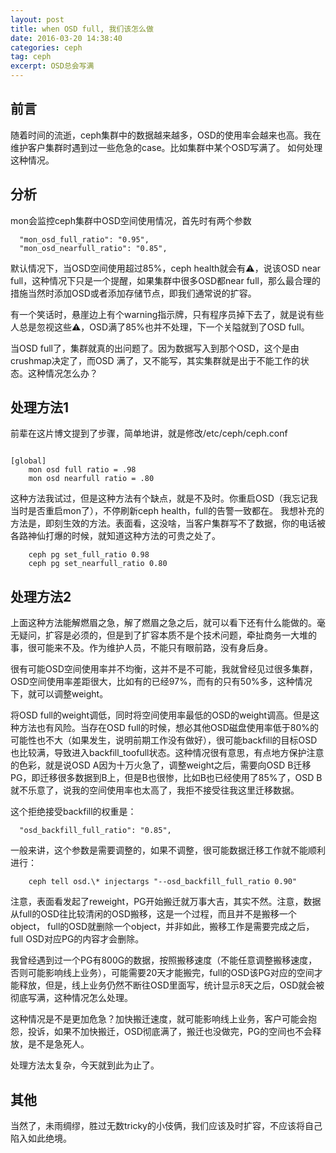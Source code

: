 ```yaml
---
layout: post
title: when OSD full, 我们该怎么做
date: 2016-03-20 14:38:40
categories: ceph
tag: ceph
excerpt: OSD总会写满
---
```


前言
----
随着时间的流逝，ceph集群中的数据越来越多，OSD的使用率会越来也高。我在维护客户集群时遇到过一些危急的case。比如集群中某个OSD写满了。
如何处理这种情况。


分析
-----
mon会监控ceph集群中OSD空间使用情况，首先时有两个参数

```
  "mon_osd_full_ratio": "0.95",
  "mon_osd_nearfull_ratio": "0.85",
```
默认情况下，当OSD空间使用超过85%，ceph health就会有⚠️，说该OSD near full，这种情况下只是一个提醒，如果集群中很多OSD都near full，那么最合理的措施当然时添加OSD或者添加存储节点，即我们通常说的扩容。

有一个笑话时，悬崖边上有个warning指示牌，只有程序员掉下去了，就是说有些人总是忽视这些⚠️，OSD满了85%也并不处理，下一个关隘就到了OSD full。

当OSD full了，集群就真的出问题了。因为数据写入到那个OSD，这个是由crushmap决定了，而OSD 满了，又不能写，其实集群就是出于不能工作的状态。这种情况怎么办？


处理方法1
--------
前辈在这片博文[](https://xiaoquqi.github.io/blog/2015/05/12/ceph-osd-is-full/)提到了步骤，简单地讲，就是修改/etc/ceph/ceph.conf

```

[global]
    mon osd full ratio = .98
    mon osd nearfull ratio = .80
```

这种方法我试过，但是这种方法有个缺点，就是不及时。你重启OSD（我忘记我当时是否重启mon了），不停刷新ceph health，full的告警一致都在。
我想补充的方法是，即刻生效的方法。表面看，这没啥，当客户集群写不了数据，你的电话被各路神仙打爆的时候，就知道这种方法的可贵之处了。

```
    ceph pg set_full_ratio 0.98
    ceph pg set_nearfull_ratio 0.80
```

处理方法2
--------
上面这种方法能解燃眉之急，解了燃眉之急之后，就可以看下还有什么能做的。毫无疑问，扩容是必须的，但是到了扩容本质不是个技术问题，牵扯商务一大堆的事，很可能来不及。作为维护人员，不能只有眼前路，没有身后身。

很有可能OSD空间使用率并不均衡，这并不是不可能，我就曾经见过很多集群，OSD空间使用率差距很大，比如有的已经97%，而有的只有50%多，这种情况下，就可以调整weight。

将OSD full的weight调低，同时将空间使用率最低的OSD的weight调高。但是这种方法也有风险。当存在OSD full的时候，想必其他OSD磁盘使用率低于80%的可能性也不大（如果发生，说明前期工作没有做好），很可能backfill的目标OSD也比较满，导致进入backfill_toofull状态。这种情况很有意思，有点地方保护注意的色彩，就是说OSD A因为十万火急了，调整weight之后，需要向OSD B迁移PG，即迁移很多数据到B上，但是B也很惨，比如B也已经使用了85%了，OSD B就不乐意了，说我的空间使用率也太高了，我拒不接受往我这里迁移数据。

这个拒绝接受backfill的权重是：

```
  "osd_backfill_full_ratio": "0.85",
```

一般来讲，这个参数是需要调整的，如果不调整，很可能数据迁移工作就不能顺利进行：

```
    ceph tell osd.\* injectargs "--osd_backfill_full_ratio 0.90"
```

注意，表面看发起了reweight，PG开始搬迁就万事大吉，其实不然。注意，数据从full的OSD往比较清闲的OSD搬移，这是一个过程，而且并不是搬移一个object， full的OSD就删除一个object，并非如此，搬移工作是需要完成之后，full OSD对应PG的内容才会删除。

我曾经遇到过一个PG有800G的数据，按照搬移速度（不能任意调整搬移速度，否则可能影响线上业务），可能需要20天才能搬完，full的OSD该PG对应的空间才能释放，但是，线上业务仍然不断往OSD里面写，统计显示8天之后，OSD就会被彻底写满，这种情况怎么处理。

这种情况是不是更加危急？加快搬迁速度，就可能影响线上业务，客户可能会抱怨，投诉，如果不加快搬迁，OSD彻底满了，搬迁也没做完，PG的空间也不会释放，是不是急死人。

处理方法太复杂，今天就到此为止了。

其他
-----
当然了，未雨绸缪，胜过无数tricky的小伎俩，我们应该及时扩容，不应该将自己陷入如此绝境。




